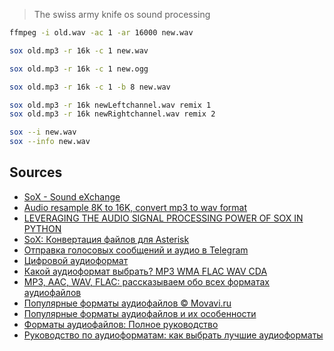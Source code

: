> The swiss army knife os sound processing


```bash
ffmpeg -i old.wav -ac 1 -ar 16000 new.wav
```

 
```bash
sox old.mp3 -r 16k -c 1 new.wav
```

 
```bash
sox old.mp3 -r 16k -c 1 new.ogg
```

 
```bash
sox old.mp3 -r 16k -c 1 -b 8 new.wav
```

 
```bash
sox old.mp3 -r 16k newLeftchannel.wav remix 1  
sox old.mp3 -r 16k newRightchannel.wav remix 2
```

 
```bash
sox --i new.wav  
sox --info new.wav
```

## Sources

* [SoX - Sound eXchange](https://h3manth.com/2009/01/08/sox-sound-exchange-2)
* [Audio resample 8K to 16K, convert mp3 to wav format](https://programmersought.com/article/31006998533/)
* [LEVERAGING THE AUDIO SIGNAL PROCESSING POWER OF SOX IN PYTHON](https://wp.nyu.edu/ismir2016/wp-content/uploads/sites/2294/2016/08/bittner-pysox.pdf)
* [SoX: Конвертация файлов для Asterisk](https://sysadminmosaic.ru/sox/asterisk)
* [Отправка голосовых сообщений и аудио в Telegram](https://help.bothelp.io/article/8227)
* [Цифровой аудиоформат](https://ru.wikipedia.org/wiki/%D0%A6%D0%B8%D1%84%D1%80%D0%BE%D0%B2%D0%BE%D0%B9_%D0%B0%D1%83%D0%B4%D0%B8%D0%BE%D1%84%D0%BE%D1%80%D0%BC%D0%B0%D1%82)
* [Какой аудиоформат выбрать? MP3 WMA FLAC WAV CDA](https://www.drive2.ru/b/2161458/)
* [MP3, AAC, WAV, FLAC: рассказываем обо всех форматах аудиофайлов](https://www.audiomania.ru/content/mp3-aac-wav-flac-rasskazivaem-obo-vseh-formatah-audiofaylov/)
* [Популярные форматы аудиофайлов © Movavi.ru](https://www.movavi.ru/learning-portal/audio-file-formats.html)
* [Популярные форматы аудиофайлов и их особенности](https://www.pult.ru/articles/interesting/audioformaty/)
* [Форматы аудиофайлов: Полное руководство](https://emastered.com/ru/blog/audio-file-formats)
* [Руководство по аудиоформатам: как выбрать лучшие аудиоформаты](https://filmora.wondershare.com.ru/audio/best-audio-formats.html)
